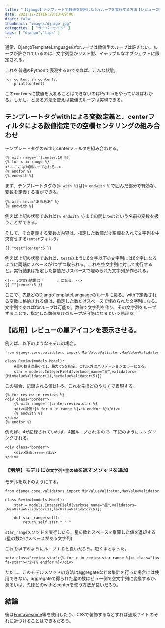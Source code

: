 ```yaml
---
title: "【Django】テンプレートで数値を使用したforループを実行する方法【レビューの星のアイコン表示などに有効】"
date: 2021-12-21T16:28:13+09:00
draft: false
thumbnail: "images/django.jpg"
categories: [ "サーバーサイド" ]
tags: [ "django","tips" ]
---
```


通常、DjangoTemplateLanguageのforループは数値型のループは許さない。ループが許されているのは、文字列型かリスト型、イテラブルなオブジェクトに限定される。

これを普通のPythonで表現するのであれば、こんな状態。

    for content in contents:
        print(content)

この`contents`に数値を入れることはできないのはPythonをやっていればわかる。しかし、とある方法を使えば数値のループは実現できる。


## テンプレートタグwithによる変数定義と、centerフィルタによる数値指定での空欄センタリングの組み合わせ

テンプレートタグのwithとcenterフィルタを組み合わせる。

    {% with range=''|center:10 %}
    {% for x in range %}
    <!--ここは10回ループされる-->
    {% endfor %}
    {% endwith %}


まず、テンプレートタグの`{% with %}`は`{% endwith %}`で囲んだ部分で有効な、変数を定義する事ができる。

    {% with test="ああああ" %}
    {% endwith %}

例えば上記の状態であれば`{% endwith %}`までの間に`test`という名前の変数を扱うことができる。

そして、その定義する変数の内容は、指定した数値だけ空欄を入れて文字列を中央寄せする`center`フィルタ。

    {{ "test"|center:6 }}


例えば上記の状態であれば、` test `のように6文字以下の文字列には6文字になるように両端にスペースが1つずつ取られる。これを空文字列に対して実行すると。実行結果は指定した数値だけスペースで埋められた文字列が作られる。
        
    <!-- ↓の実行結果は『      』になる。-->
    {{ ""|center:6 }}

ここで、先ほどのDjangoTemplateLanguageのルールに戻る。withで定義される変数に格納される値は、指定した数だけスペースで埋められた文字列になる。文字列であればforループは可能だ。数値で文字列を作り、その文字列をループすることで、指定した数値だけのループが可能になるという原理だ。

## 【応用】レビューの星アイコンを表示させる。

例えば、以下のようなモデルの場合。

    from django.core.validators import MinValueValidator,MaxValueValidator

    class Review(models.Model):
        #星の数値は最小で1、最大で5を指定。これ以外はバリデーションエラーになる。
        star = models.IntegerField(verbose_name="星",validators=[MinValueValidator(1),MaxValueValidator(5)])
    
この場合、記録される値は1~5。これを先ほどのやり方で表現する。

    {% for review in reviews %}
    <div class="border">
        {% with range=''|center:review.star %}
        <div>評価:{% for x in range %}★{% endfor %}</div>
        {% endwith %}
    </div>
    {% endfor %}

例えば、4が記録されていれば、4回ループされるので、下記のようにレンダリングされる。

    <div class="border">
        <div>評価:★★★★</div>
    </div>


### 【別解】モデルに`空文字列*星の値`を返すメソッドを追加

モデルを以下のようにする。


    from django.core.validators import MinValueValidator,MaxValueValidator

    class Review(models.Model):
        star = models.IntegerField(verbose_name="星",validators=[MinValueValidator(1),MaxValueValidator(5)])

        def star_range(self):
            return self.star * " "



`star_range`メソッドを実行したら、星の数とスペースを乗算した値を返却する(星の数だけスペースがある文字列)

これを以下のようにループすると良いだろう。短くまとまった。


    <div class="review_star">{% for x in review.star_range %}<i class="fas fa-star"></i>{% endfor %}</div>


ただし、このモデルメソッドの方法はaggregateなどの集計を行った場合には使用できない。aggregateで得られた星の数はビュー側で空文字列に変換するか、あるいは、先ほどのwithとcenterを使う方法が良いだろう。



## 結論

後は[Fontawesome](/post/startup-fontawesome/)等を使用したり、CSSで装飾するなどすれば通販サイトのそれに近づけることはできるだろう。


